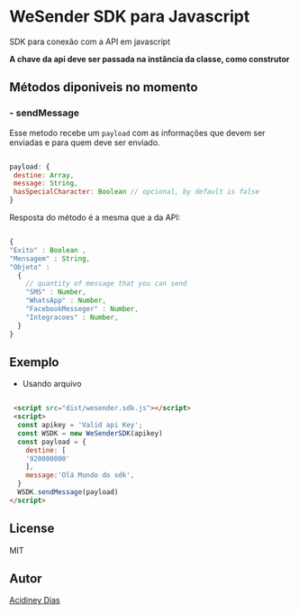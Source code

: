 # WeSender SDK para Javascript
  SDK para conexão com a API em javascript

**A chave da api deve ser passada na instância da classe, como construtor**

## Métodos diponiveis no momento
### - sendMessage
Esse metodo recebe um `payload` com as informações que devem ser enviadas e para quem deve ser enviado.
 ```js

payload: {
  destine: Array,
  message: String,
  hasSpecialCharacter: Boolean // opcional, by default is false
}

 ```
Resposta do método é a mesma que a da API:
```js

{
"Exito" : Boolean ,
"Mensagem" : String,
"Objeto" :
  {
    // quantity of message that you can send
    "SMS" : Number,
    "WhatsApp" : Number,
    "FacebookMesseger" : Number,
    "Integracoes" : Number,
  }
}

```

## Exemplo

- Usando arquivo

```html

 <script src="dist/wesender.sdk.js"></script>
 <script>
  const apikey = 'Valid api Key';
  const WSDK = new WeSenderSDK(apikey)
  const payload = {
    destine: [
    '920000000'
    ],
    message:'Olá Mundo do sdk',
  }
  WSDK.sendMessage(payload)
</script>

```

## License
MIT

## Autor
[Acidiney Dias](mailto:mailto:acidiney.dias@digitalfactory.co.ao)
